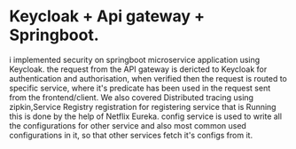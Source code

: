 # Keycloak + Api gateway + Springboot.
i implemented security on springboot microservice application using Keycloak. the request from the API gateway is dericted to Keycloak for authentication and authorisation,
when verified then the request is routed to specific service, where it's predicate has been used in the request sent from the frontend/client.
We also covered Distributed tracing using zipkin,Service Registry registration for registering service that is Running this is done by the help of Netflix Eureka.
config service is used to write all the configurations for other service and also most common used configurations in it, so that other services fetch it's configs from it.
